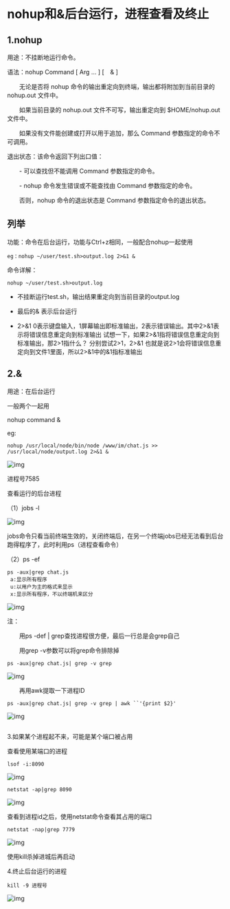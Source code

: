 # nohup和&后台运行，进程查看及终止

##   1.nohup

  用途：不挂断地运行命令。

  语法：nohup Command [ Arg … ] [　& ]

  　　无论是否将 nohup 命令的输出重定向到终端，输出都将附加到当前目录的 nohup.out 文件中。

  　　如果当前目录的 nohup.out 文件不可写，输出重定向到 $HOME/nohup.out 文件中。

  　　如果没有文件能创建或打开以用于追加，那么 Command 参数指定的命令不可调用。

  退出状态：该命令返回下列出口值： 　

  　　- 可以查找但不能调用 Command 参数指定的命令。 　

  　　- nohup 命令发生错误或不能查找由 Command 参数指定的命令。 　

  　　否则，nohup 命令的退出状态是 Command 参数指定命令的退出状态。


## 列举
功能：命令在后台运行，功能与Ctrl+z相同，一般配合nohup一起使用

```
eg：nohup ~/user/test.sh>output.log 2>&1 &
```
命令详解：
```
nohup ~/user/test.sh>output.log 
```
- 不挂断运行test.sh，输出结果重定向到当前目录的output.log

- 最后的& 表示后台运行

- 2>&1 0表示键盘输入，1屏幕输出即标准输出，2表示错误输出。其中2>&1表示将错误信息重定向到标准输出
试想一下，如果2>&1指将错误信息重定向到标准输出，那2>1指什么？
分别尝试2>1，2>&1  也就是说2>1会将错误信息重定向到文件1里面，所以2>&1中的&1指标准输出

##   2.&

  用途：在后台运行

  一般两个一起用

  nohup command &

  eg:

  ```
  nohup /usr/local/node/bin/node /www/im/chat.js >> /usr/local/node/output.log 2>&1 &
  ```

  ![img](asserts/798214-20170320150831908-545166421.png)

  进程号7585

  查看运行的后台进程

  （1）jobs -l

  ![img](asserts/798214-20170320150912955-1772662776.png)

  jobs命令只看当前终端生效的，关闭终端后，在另一个终端jobs已经无法看到后台跑得程序了，此时利用ps（进程查看命令）

  （2）ps -ef 

  ```
  ps -aux|grep chat.js
   a:显示所有程序 
   u:以用户为主的格式来显示 
   x:显示所有程序，不以终端机来区分
  ```

  ![img](asserts/798214-20170320153334877-1168175476.png)

  注：

  　　用ps -def | grep查找进程很方便，最后一行总是会grep自己

  　　用grep -v参数可以将grep命令排除掉

  ```
  ps -aux|grep chat.js| grep -v grep
  ```

  ![img](asserts/798214-20170320153456502-1139370768.png)

  　　再用awk提取一下进程ID　

  ```
  ps -aux|grep chat.js| grep -v grep | awk ``'{print $2}'
  ```

  ![img](asserts/798214-20170320153606799-967154073.png)

  ```
  
  ```

  3.如果某个进程起不来，可能是某个端口被占用

  查看使用某端口的进程

  ```
  lsof -i:8090
  ```

  ![img](asserts/798214-20170320154514377-1985478430.png)

  ```
  netstat -ap|grep 8090
  ```

  ![img](asserts/798214-20170320154600658-246972161.png)

  查看到进程id之后，使用netstat命令查看其占用的端口

  ```
  netstat -nap|grep 7779
  ```

  ![img](asserts/798214-20170320155041815-1272481492.png)

  使用kill杀掉进城后再启动

  4.终止后台运行的进程

  ```
  kill -9 进程号
  ```

  ![img](asserts/798214-20170320153728049-88100874.png)